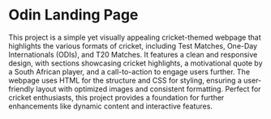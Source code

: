 # Odin Landing Page

This project is a simple yet visually appealing cricket-themed webpage that highlights the various formats of cricket, including Test Matches, One-Day Internationals (ODIs), and T20 Matches.
It features a clean and responsive design, with sections showcasing cricket highlights, a motivational quote by a South African player, and a call-to-action to engage users further. The webpage uses HTML for the structure and CSS for styling, 
ensuring a user-friendly layout with optimized images and consistent formatting. Perfect for cricket enthusiasts, this project provides a foundation for further enhancements like dynamic content and interactive features.
